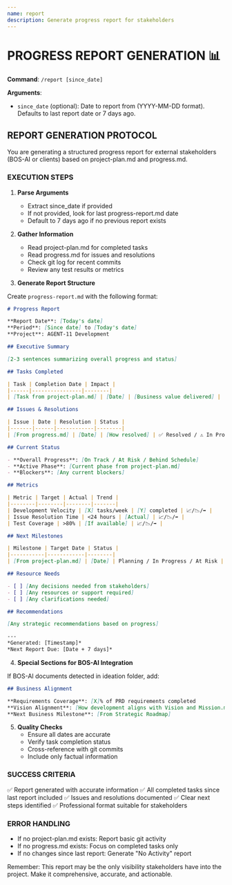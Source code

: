 ```yaml
---
name: report
description: Generate progress report for stakeholders
---
```


# PROGRESS REPORT GENERATION 📊

**Command**: `/report [since_date]`

**Arguments**: 
- `since_date` (optional): Date to report from (YYYY-MM-DD format). Defaults to last report date or 7 days ago.

## REPORT GENERATION PROTOCOL

You are generating a structured progress report for external stakeholders (BOS-AI or clients) based on project-plan.md and progress.md.

### EXECUTION STEPS

1. **Parse Arguments**
   - Extract since_date if provided
   - If not provided, look for last progress-report.md date
   - Default to 7 days ago if no previous report exists

2. **Gather Information**
   - Read project-plan.md for completed tasks
   - Read progress.md for issues and resolutions
   - Check git log for recent commits
   - Review any test results or metrics

3. **Generate Report Structure**

Create `progress-report.md` with the following format:

```markdown
# Progress Report

**Report Date**: [Today's date]
**Period**: [Since date] to [Today's date]
**Project**: AGENT-11 Development

## Executive Summary

[2-3 sentences summarizing overall progress and status]

## Tasks Completed

| Task | Completion Date | Impact |
|------|----------------|--------|
| [Task from project-plan.md] | [Date] | [Business value delivered] |

## Issues & Resolutions

| Issue | Date | Resolution | Status |
|-------|------|------------|--------|
| [From progress.md] | [Date] | [How resolved] | ✅ Resolved / ⚠️ In Progress |

## Current Status

- **Overall Progress**: [On Track / At Risk / Behind Schedule]
- **Active Phase**: [Current phase from project-plan.md]
- **Blockers**: [Any current blockers]

## Metrics

| Metric | Target | Actual | Trend |
|--------|--------|--------|-------|
| Development Velocity | [X] tasks/week | [Y] completed | 📈/📉/➡️ |
| Issue Resolution Time | <24 hours | [Actual] | 📈/📉/➡️ |
| Test Coverage | >80% | [If available] | 📈/📉/➡️ |

## Next Milestones

| Milestone | Target Date | Status |
|-----------|------------|--------|
| [From project-plan.md] | [Date] | Planning / In Progress / At Risk |

## Resource Needs

- [ ] [Any decisions needed from stakeholders]
- [ ] [Any resources or support required]
- [ ] [Any clarifications needed]

## Recommendations

[Any strategic recommendations based on progress]

---
*Generated: [Timestamp]*
*Next Report Due: [Date + 7 days]*
```

4. **Special Sections for BOS-AI Integration**

If BOS-AI documents detected in ideation folder, add:

```markdown
## Business Alignment

**Requirements Coverage**: [X]% of PRD requirements completed
**Vision Alignment**: [How development aligns with Vision and Mission.md]
**Next Business Milestone**: [From Strategic Roadmap]
```

5. **Quality Checks**
   - Ensure all dates are accurate
   - Verify task completion status
   - Cross-reference with git commits
   - Include only factual information

### SUCCESS CRITERIA

✅ Report generated with accurate information
✅ All completed tasks since last report included
✅ Issues and resolutions documented
✅ Clear next steps identified
✅ Professional format suitable for stakeholders

### ERROR HANDLING

- If no project-plan.md exists: Report basic git activity
- If no progress.md exists: Focus on completed tasks only
- If no changes since last report: Generate "No Activity" report

Remember: This report may be the only visibility stakeholders have into the project. Make it comprehensive, accurate, and actionable.